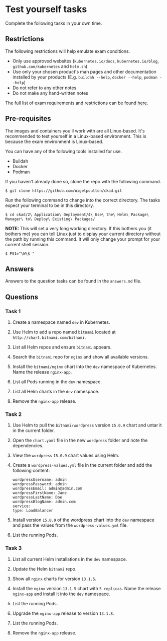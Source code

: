 # Test yourself tasks

Complete the following tasks in your own time.

## Restrictions

The following restrictions will help emulate exam conditions.

- Only use approved websites (`kubernetes.io/docs`, `kubernetes.io/blog`, `github.com/kubernetes` and `helm.sh`)
- Use only your chosen product's man pages and other documentation installed by your products (E.g. `buildah --help`, `docker --help`, `podman --help`)
- Do not refer to any other notes
- Do not make any hand-written notes

The full list of exam requirements and restrictions can be found [here](https://docs.linuxfoundation.org/tc-docs/certification/lf-candidate-handbook/exam-rules-and-policies).

## Pre-requisites

The images and containers you'll work with are all Linux-based. It's recommended to test yourself in a Linux-based environment. This is because the exam environment is Linux-based.

You can have any of the following tools installed for use.

- Buildah
- Docker
- Podman

If you haven't already done so, clone the repo with the following command.

```
$ git clone https://github.com/nigelpoulton/ckad.git
```

Run the following command to change into the correct directory. The tasks expect your terminal to be in this directory. 

```
$ cd ckad/2\ Application\ Deployment/4\ Use\ the\ Helm\ Package\ Manager\ to\ Deploy\ Existing\ Packages/
```

**NOTE:** This will set a very long working directory. If this bothers you (it bothers me) you can tell Linux just to display your current directory without the path by running this command. It will only change your prompt for your current shell session.

```
$ PS1="\W\$ "
```

## Answers

Answers to the question tasks can be found in the `answers.md` file.

## Questions

### Task 1

1. Create a namespace named `dev` in Kubernetes.

2. Use Helm to add a repo named `bitnami` located at `http://chart.bitnami.com/bitnami`.

3. List all Helm repos and ensure `bitnami` appears.

4. Search the `bitnami` repo for `nginx` and show all available versions.

5. Install the `bitnami/nginx` chart into the `dev` namespace of Kubernetes. Name the release `nginx-app`.

6. List all Pods running in the `dev` namespace.

7. List all Helm charts in the `dev` namespace.

8. Remove the `nginx-app` release.

### Task 2

1. Use Helm to pull the `bitnami/wordpress` version `15.0.9` chart and untar it in the current folder.

2. Open the `chart.yaml` file in the new `wordpress` folder and note the dependencies.

3. View the `wordpress` `15.0.9` chart values using Helm.

4. Create a `wordpress-values.yml` file in the current folder and add the following content:

    ```
    wordpressUsername: admin 
    wordpressPassword: admin 
    wordpressEmail: admin@admin.com 
    wordpressFirstName: Jane 
    wordpressLastName: Doe 
    wordpressBlogName: admin.com 
    service: 
    type: LoadBalancer
    ```

5. Install version `15.0.9` of the wordpress chart into the `dev` namespace and pass the values from the `wordpress-values.yml` file.

6. List the running Pods.

### Task 3

1. List all current Helm installations in the `dev` namespace.

2. Update the Helm `bitnami` repo.

3. Show all `nginx` charts for version `13.1.5`.

4. Install the `nginx` version `13.1.5` chart with `5 replicas`. Name the release `nginx-app` and install it into the `dev` namespace.

5. List the running Pods.

6. Upgrade the `nginx-app` release to version `13.1.8`.

7. List the running Pods.

8. Remove the `nginx-app` release.

